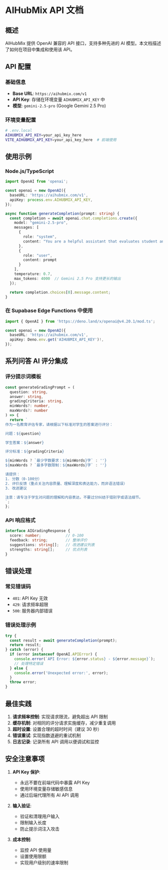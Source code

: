 # AIHubMix API 文档

## 概述

AIHubMix 提供 OpenAI 兼容的 API 接口，支持多种先进的 AI 模型。本文档描述了如何在项目中集成和使用该 API。

## API 配置

### 基础信息
- **Base URL**: `https://aihubmix.com/v1`
- **API Key**: 存储在环境变量 `AIHUBMIX_API_KEY` 中
- **模型**: `gemini-2.5-pro` (Google Gemini 2.5 Pro)

### 环境变量配置
```bash
# .env.local
AIHUBMIX_API_KEY=your_api_key_here
VITE_AIHUBMIX_API_KEY=your_api_key_here  # 前端使用
```

## 使用示例

### Node.js/TypeScript
```typescript
import OpenAI from 'openai';

const openai = new OpenAI({
  baseURL: 'https://aihubmix.com/v1',
  apiKey: process.env.AIHUBMIX_API_KEY,
});

async function generateCompletion(prompt: string) {
  const completion = await openai.chat.completions.create({
    model: "gemini-2.5-pro",
    messages: [
      {
        role: "system",
        content: "You are a helpful assistant that evaluates student answers based on grading criteria."
      },
      {
        role: "user",
        content: prompt
      }
    ],
    temperature: 0.7,
    max_tokens: 4000  // Gemini 2.5 Pro 支持更长的输出
  });

  return completion.choices[0].message.content;
}
```

### 在 Supabase Edge Functions 中使用
```typescript
import { OpenAI } from 'https://deno.land/x/openai@v4.20.1/mod.ts';

const openai = new OpenAI({
  baseURL: 'https://aihubmix.com/v1',
  apiKey: Deno.env.get('AIHUBMIX_API_KEY')!,
});
```

## 系列问答 AI 评分集成

### 评分提示词模板
```typescript
const generateGradingPrompt = (
  question: string,
  answer: string,
  gradingCriteria: string,
  minWords?: number,
  maxWords?: number
) => {
  return `
作为一名教育评估专家，请根据以下标准对学生的答案进行评分：

问题：${question}

学生答案：${answer}

评分标准：${gradingCriteria}

${minWords ? `最少字数要求：${minWords}字` : ''}
${maxWords ? `最多字数限制：${maxWords}字` : ''}

请提供：
1. 分数（0-100分）
2. 评价反馈（重点关注内容质量、理解深度和表达能力，而非语法错误）
3. 改进建议

注意：请专注于学生对问题的理解和内容表达，不要过分纠结于错别字或语法细节。
`;
};
```

### API 响应格式
```typescript
interface AIGradingResponse {
  score: number;           // 0-100
  feedback: string;        // 整体评价
  suggestions: string[];   // 改进建议列表
  strengths: string[];     // 优点列表
}
```

## 错误处理

### 常见错误码
- `401`: API Key 无效
- `429`: 请求频率超限
- `500`: 服务器内部错误

### 错误处理示例
```typescript
try {
  const result = await generateCompletion(prompt);
  return result;
} catch (error) {
  if (error instanceof OpenAI.APIError) {
    console.error(`API Error: ${error.status} - ${error.message}`);
    // 处理特定错误
  } else {
    console.error('Unexpected error:', error);
  }
  throw error;
}
```

## 最佳实践

1. **请求频率控制**: 实现请求限流，避免超出 API 限制
2. **缓存机制**: 对相同的评分请求实施缓存，减少重复调用
3. **超时设置**: 设置合理的超时时间（建议 30 秒）
4. **错误重试**: 实现指数退避的重试机制
5. **日志记录**: 记录所有 API 调用以便调试和监控

## 安全注意事项

1. **API Key 保护**: 
   - 永远不要在前端代码中暴露 API Key
   - 使用环境变量存储敏感信息
   - 通过后端代理所有 AI API 调用

2. **输入验证**:
   - 验证和清理用户输入
   - 限制输入长度
   - 防止提示词注入攻击

3. **成本控制**:
   - 监控 API 使用量
   - 设置使用限额
   - 实现用户级别的速率限制